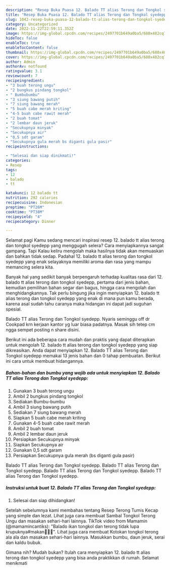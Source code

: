 ```yaml
---
description: "Resep Buka Puasa 12. Balado TT alias Terong dan Tongkol syedeppAnti Ribet"
title: "Resep Buka Puasa 12. Balado TT alias Terong dan Tongkol syedeppAnti Ribet"
slug: 1042-resep-buka-puasa-12-balado-tt-alias-terong-dan-tongkol-syedeppanti-ribet
category: Uncategorized
date: 2022-11-22T22:59:11.352Z
image: https://img-global.cpcdn.com/recipes/2497701b649a0ba5/680x482cq70/12-balado-tt-alias-terong-dan-tongkol-syedepp-foto-resep-utama.jpg
hideToc: false
enableToc: true
enableTocContent: false
thumbnail: https://img-global.cpcdn.com/recipes/2497701b649a0ba5/680x482cq70/12-balado-tt-alias-terong-dan-tongkol-syedepp-foto-resep-utama.jpg
cover: https://img-global.cpcdn.com/recipes/2497701b649a0ba5/680x482cq70/12-balado-tt-alias-terong-dan-tongkol-syedepp-foto-resep-utama.jpg
author: Admin
authorAv: notfound
ratingvalue: 3.1
reviewcount: 7
recipeingredient:
- "3 buah terong ungu"
- "2 bungkus pindang tongkol"
- " Bumbubumbu"
- "3 siung bawang putih"
- "7 siung bawang merah"
- "5 buah cabe merah kriting"
- "4-5 buah cabe rawit merah"
- "2 buah tomat"
- "2 lembar daun jeruk"
- "Secukupnya minyak"
- "Secukupnya air"
- "0,5 sdt garam"
- "Secukupnya gula merah bs diganti gula pasir"
recipeinstructions:

- "Selesai dan siap dinikmati!"
categories:
- Resep
tags:
- 12
- balado
- tt

katakunci: 12 balado tt 
nutrition: 292 calories
recipecuisine: Indonesian
preptime: "PT26M"
cooktime: "PT38M"
recipeyield: "4"
recipecategory: Dinner

---
```



Selamat pagi Kamu sedang mencari inspirasi resep 12. balado tt alias terong dan tongkol syedepp yang menggugah selera? Cara menyiapkannya sangat gampang. Tapi Kalau keliru mengolah maka hasilnya tidak akan memuaskan dan bahkan tidak sedap. Padahal 12. balado tt alias terong dan tongkol syedepp yang enak selayaknya memiliki aroma dan rasa yang mampu memancing selera kita.


Banyak hal yang sedikit banyak berpengaruh terhadap kualitas rasa dari 12. balado tt alias terong dan tongkol syedepp, pertama dari jenis bahan, kemudian pemilihan bahan segar dan bagus, hingga cara mengolah dan menghidangkannya. Tak perlu bingung jika ingin menyiapkan 12. balado tt alias terong dan tongkol syedepp yang enak di mana pun kamu berada, karena asal sudah tahu caranya maka hidangan ini dapat jadi suguhan spesial.

Balado TT alias Terong dan Tongkol syedepp. Nyaris seminggu off dr Cookpad krn kerjaan kantor yg luar biasa padatnya. Masak sih tetep cm ngga sempet posting n share disini.


Berikut ini ada beberapa cara mudah dan praktis yang dapat diterapkan untuk mengolah 12. balado tt alias terong dan tongkol syedepp yang siap dikreasikan. Anda dapat menyiapkan 12. Balado TT alias Terong dan Tongkol syedepp memakai 13 jenis bahan dan 0 tahap pembuatan. Berikut ini cara untuk membuat hidangannya.

<!--inarticleads1-->

##### Bahan-bahan dan bumbu yang wajib ada untuk menyiapkan 12. Balado TT alias Terong dan Tongkol syedepp:

1. Gunakan 3 buah terong ungu
1. Ambil 2 bungkus pindang tongkol
1. Sediakan  Bumbu-bumbu
1. Ambil 3 siung bawang putih
1. Sediakan 7 siung bawang merah
1. Siapkan 5 buah cabe merah kriting
1. Gunakan 4-5 buah cabe rawit merah
1. Ambil 2 buah tomat
1. Ambil 2 lembar daun jeruk
1. Persiapkan Secukupnya minyak
1. Siapkan Secukupnya air
1. Gunakan 0,5 sdt garam
1. Persiapkan Secukupnya gula merah (bs diganti gula pasir)


Balado TT alias Terong dan Tongkol syedepp. Balado TT alias Terong dan Tongkol syedepp. Balado TT alias Terong dan Tongkol syedepp. Balado TT alias Terong dan Tongkol syedepp. 

<!--inarticleads2-->

##### Instruksi untuk buat 12. Balado TT alias Terong dan Tongkol syedepp:


1. Selesai dan siap dihidangkan!

Setelah sebelumnya kami membahas tentang Resep Terong Tumis Kecap yang simple dan lezat. Lihat juga cara membuat Sambal Tongkol Terong Ungu dan masakan sehari-hari lainnya. TikTok video from Mamamin (@mamamincantiks): &#34;Balado ikan tongkol dan terong tidak lupa krupuknya#makan🍜😋😋&#34;. Lihat juga cara membuat Kotokan tongkol terong ala ala dan masakan sehari-hari lainnya. Masukkan bumbu, daun jeruk, serai dan kaldu bubuk. 

Gimana nih? Mudah bukan? Itulah cara menyiapkan 12. balado tt alias terong dan tongkol syedepp yang bisa anda praktikkan di rumah. Selamat menikmati
